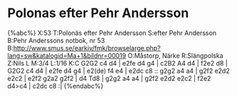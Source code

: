 # Polonas efter Pehr Andersson

{%abc%}
X:53
T:Polonäs efter Pehr Andersson
S:efter Pehr Andersson
B:Pehr Anderssons notbok, nr 53
B:http://www.smus.se/earkiv/fmk/browselarge.php?lang=sw&katalogid=Ma+1&bildnr=00019
O:Måstorp, Närke
R:Slängpolska
Z:Nils L
M:3/4
L:1/16
K:C
G2G2 c4 d4 | e2fe d4 g4 | c2B2 A4 d4 | f2e2 d8 |
G2G2 c4 d4 | e2fe d4 g4 | e2(de) f4 e4 | e2dc c8 ::
g2g2 a4 a4 | g2f2 e2d2 e2c2 | e2f2 g2a2 g2f2 | d4 Td8 |
g2g2 a4 a4 | g2f2 e2d2 e2c2 | f2e2 d4>c4 | c2dc c8 :|
{%endabc%}
